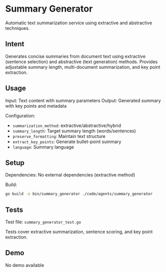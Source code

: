 # Summary Generator

Automatic text summarization service using extractive and abstractive techniques.

## Intent

Generates concise summaries from document text using extractive (sentence selection) and abstractive (text generation) methods. Provides adjustable summary length, multi-document summarization, and key point extraction.

## Usage

Input: Text content with summary parameters
Output: Generated summary with key points and metadata

Configuration:
- `summarization_method`: extractive/abstractive/hybrid
- `summary_length`: Target summary length (words/sentences)
- `preserve_formatting`: Maintain text structure
- `extract_key_points`: Generate bullet-point summary
- `language`: Summary language

## Setup

Dependencies: No external dependencies (extractive method)

Build:
```bash
go build -o bin/summary_generator ./code/agents/summary_generator
```

## Tests

Test file: `summary_generator_test.go`

Tests cover extractive summarization, sentence scoring, and key point extraction.

## Demo

No demo available
